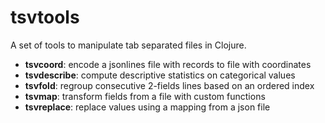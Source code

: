 # tsvtools

A set of tools to manipulate tab separated files in Clojure.

- __tsvcoord__: encode a jsonlines file with records to file with coordinates
- __tsvdescribe__: compute descriptive statistics on categorical values
- __tsvfold__: regroup consecutive 2-fields lines based on an ordered index
- __tsvmap__:  transform fields from a file with custom functions
- __tsvreplace__: replace values using a mapping from a json file
